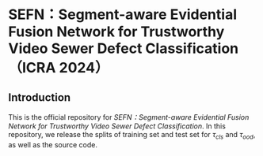 # SEFN：Segment-aware Evidential Fusion Network for Trustworthy Video Sewer Defect Classification （ICRA 2024）

## Introduction

This is the official repository for *SEFN：Segment-aware Evidential Fusion Network for Trustworthy Video Sewer Defect Classification*. In this repository, we release the splits of training set and test set for $\tau_{cls}$ and $\tau_{ood}$, as well as the source code.

